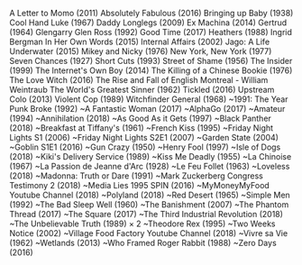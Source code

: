 A Letter to Momo (2011)
Absolutely Fabulous (2016)
Bringing up Baby (1938)
Cool Hand Luke (1967)
Daddy Longlegs (2009)
Ex Machina (2014)
Gertrud (1964)
Glengarry Glen Ross (1992)
Good Time (2017)
Heathers (1988)
Ingrid Bergman In Her Own Words (2015)
Internal Affairs (2002)
Jago: A Life Underwater (2015)
Mikey and Nicky (1976)
New York, New York (1977)
Seven Chances (1927)
Short Cuts (1993)
Street of Shame (1956)
The Insider (1999)
The Internet's Own Boy (2014)
The Killing of a Chinese Bookie (1976)
The Love Witch (2016)
The Rise and Fall of English Montreal - William Weintraub
The World's Greatest Sinner (1962)
Tickled (2016)
Upstream Colo (2013)
Violent Cop (1989)
Witchfinder General (1968)
~1991: The Year Punk Broke (1992)
~A Fantastic Woman (2017)
~AlphaGo (2017)
~Amateur (1994)
~Annihilation (2018)
~As Good As it Gets (1997)
~Black Panther (2018)
~Breakfast at Tiffany's (1961)
~French Kiss (1995)
~Friday Night Lights S1 (2006)
~Friday Night Lights S2E1 (2007)
~Garden State (2004)
~Goblin S1E1 (2016)
~Gun Crazy (1950)
~Henry Fool (1997)
~Isle of Dogs (2018)
~Kiki's Delivery Service (1989)
~Kiss Me Deadly (1955)
~La Chinoise (1967)
~La Passion de Jeanne d'Arc (1928)
~Le Feu Follet (1963)
~Loveless (2018)
~Madonna: Truth or Dare (1991)
~Mark Zuckerberg Congress Testimony 2 (2018)
~Media Lies 1995 SPIN (2016)
~MyMoneyMyFood Youtube Channel (2018)
~Polyland (2018)
~Red Desert (1965)
~Simple Men (1992)
~The Bad Sleep Well (1960)
~The Banishment (2007)
~The Phantom Thread (2017)
~The Square (2017)
~The Third Industrial Revolution (2018)
~The Unbelievable Truth (1989) × 2
~Theodore Rex (1995)
~Two Weeks Notice (2002)
~Village Food Factory Youtube Channel (2018)
~Vivre sa Vie (1962)
~Wetlands (2013)
~Who Framed Roger Rabbit (1988)
~Zero Days (2016)
